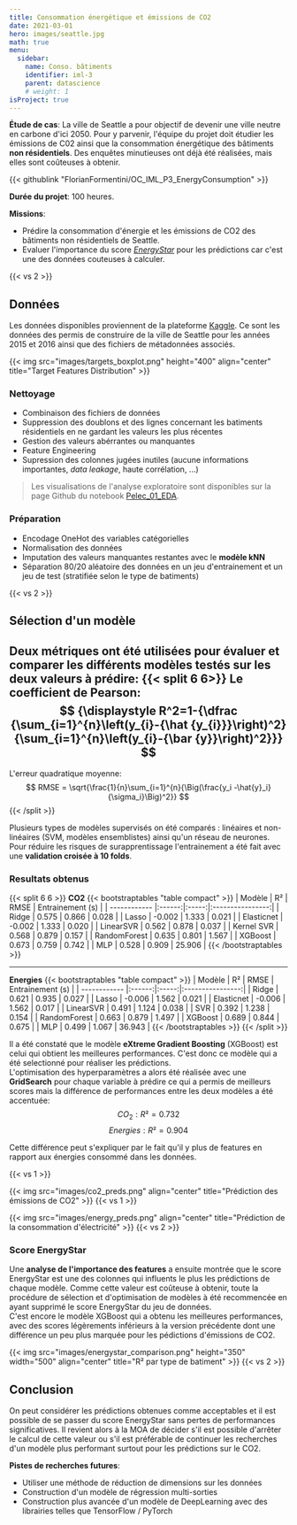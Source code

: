 ```yaml
---
title: Consommation énergétique et émissions de CO2
date: 2021-03-01
hero: images/seattle.jpg
math: true
menu:
  sidebar:
    name: Conso. bâtiments 
    identifier: iml-3
    parent: datascience
    # weight: 1
isProject: true
---
```



**Étude de cas**: La ville de Seattle a pour objectif de devenir une ville neutre en carbone d'ici 2050. Pour y parvenir, l'équipe du projet doit étudier les émissions de C02 ainsi que la consommation énergétique des bâtiments **non résidentiels**. Des enquêtes minutieuses ont déjà été réalisées, mais elles sont coûteuses à obtenir.

{{< githublink "FlorianFormentini/OC_IML_P3_EnergyConsumption" >}}

**Durée du projet**: 100 heures.

**Missions**:
- Prédire la consommation d'énergie et les émissions de CO2 des bâtiments non résidentiels de Seattle.
- Evaluer l'importance du score [*EnergyStar*](https://www.energystar.gov/buildings/facility-owners-and-managers/existing-buildings/use-portfolio-manager/interpret-your-results/what) pour les prédictions car c'est une des données couteuses à calculer. 

{{< vs 2 >}}

## Données
Les données disponibles proviennent de la plateforme [Kaggle](https://www.kaggle.com/city-of-seattle/sea-building-energy-benchmarking#2015-building-energy-benchmarking.csv). Ce sont les données des permis de construire de la ville de Seattle pour les années 2015 et 2016 ainsi que des fichiers de métadonnées associés.

{{< img src="images/targets_boxplot.png" height="400" align="center" title="Target Features Distribution" >}}

### Nettoyage

- Combinaison des fichiers de données
- Suppression des doublons et des lignes concernant les batiments résidentiels en ne gardant les valeurs les plus récentes
- Gestion des valeurs abérrantes ou manquantes
- Feature Engineering
- Supression des colonnes jugées inutiles (aucune informations importantes, *data leakage*, haute corrélation, ...)

> Les visualisations de l'analyse exploratoire sont disponibles sur la page Github du notebook [Pelec_01_EDA](https://github.com/FlorianFormentini/OC_IML_P3_EnergyConsumption/blob/master/Pelec_01_EDA.ipynb).

### Préparation

- Encodage OneHot des variables catégorielles
- Normalisation des données
- Imputation des valeurs manquantes restantes avec le **modèle kNN**
- Séparation 80/20 aléatoire des données en un jeu d'entrainement et un jeu de test (stratifiée selon le type de batiments)

{{< vs 2 >}}

## Sélection d'un modèle
<!-- Plusieurs pistes ont été envisagées:  
1. Recherche d'un modèle de régression par type de prédiction à effectuer (CO2 / énergies)
2. Recherche d'un modèle de régression multi-sorties -->

Deux métriques ont été utilisées pour évaluer et comparer les différents modèles testés sur les deux valeurs à prédire:
{{< split 6 6>}}
Le coefficient de Pearson:  
$$ {\displaystyle R^2=1-{\dfrac {\sum_{i=1}^{n}\left(y_{i}-{\hat {y_{i}}}\right)^2}{\sum_{i=1}^{n}\left(y_{i}-{\bar {y}}\right)^2}}} $$
---
L'erreur quadratique moyenne:  
$$  RMSE = \sqrt{\frac{1}{n}\sum_{i=1}^{n}{\Big(\frac{y_i -\hat{y}_i}{\sigma_i}\Big)^2}} $$
{{< /split >}}

Plusieurs types de modèles supervisés on été comparés : linéaires et non-linéaires (SVM, modèles ensemblistes) ainsi qu'un réseau de neurones.  
Pour réduire les risques de surapprentissage l'entrainement a été fait avec une **validation croisée à 10 folds**.

### Resultats obtenus

{{< split 6 6 >}}
**CO2**
{{< bootstraptables "table compact" >}}
| Modèle       | R²     | RMSE  | Entrainement (s) |
| ------------ |:------:|:-----:|:----------------:|
| Ridge        | 0.575  | 0.866 | 0.028            |
| Lasso        | -0.002 | 1.333 | 0.021            |
| Elasticnet   | -0.002 | 1.333 | 0.020            |
| LinearSVR    | 0.562  | 0.878 | 0.037            |
| Kernel SVR   | 0.568  | 0.879 | 0.157            |
| RandomForest | 0.635  | 0.801 | 1.567            |
| XGBoost      | 0.673  | 0.759 | 0.742	           |
| MLP          | 0.528  | 0.909 | 25.906           |
{{< /bootstraptables >}}

---
**Energies**
{{< bootstraptables "table compact" >}}
| Modèle       | R²     | RMSE  | Entrainement (s) |
| ------------ |:------:|:-----:|:----------------:|
| Ridge        | 0.621  | 0.935 | 0.027            |
| Lasso        | -0.006 | 1.562 | 0.021            |
| Elasticnet   | -0.006 | 1.562 | 0.017            |
| LinearSVR    | 0.491  | 1.124 | 0.038            |
| SVR          | 0.392  | 1.238 | 0.154            |
| RandomForest | 0.663  | 0.879 | 1.497            |
| XGBoost      | 0.689  | 0.844 | 0.675            |
| MLP          | 0.499  | 1.067 | 36.943           |
{{< /bootstraptables >}}
{{< /split >}}

Il a été constaté que le modèle **eXtreme Gradient Boosting** (XGBoost) est celui qui obtient les meilleures performances. C'est donc ce modèle qui a été selectionné pour réaliser les prédictions.  
L'optimisation des hyperparamètres a alors été réalisée avec une **GridSearch** pour chaque variable à prédire ce qui a permis de meilleurs scores mais la différence de performances entre les deux modèles a été accentuée:
$$CO_2: R²=0.732$$
$$Energies: R²=0.904$$

Cette différence peut s'expliquer par le fait qu'il y plus de features en rapport aux énergies consommé dans les données.

{{< vs 1 >}}

{{< img src="images/co2_preds.png" align="center" title="Prédiction des émissions de CO2" >}}
{{< vs 1 >}}

{{< img src="images/energy_preds.png" align="center" title="Prédiction de la consommation d'électricité" >}}
{{< vs 2 >}}

### Score EnergyStar

Une **analyse de l'importance des features** a ensuite montrée que le score EnergyStar est une des colonnes qui influents le plus les prédictions de chaque modèle. Comme cette valeur est coûteuse à obtenir, toute la procédure de sélection et d'optimisation de modèles à été recommencée en ayant supprimé le score EnergyStar du jeu de données.  
C'est encore le modèle XGBoost qui a obtenu les meilleures performances, avec des scores légèrements inférieurs à la version précédente  dont une différence un peu plus marquée pour les pédictions d'émissions de CO2.

{{< img src="images/energystar_comparison.png" height="350" width="500" align="center" title="R² par type de batiment" >}}
{{< vs 2 >}}

## Conclusion

On peut considérer les prédictions obtenues comme acceptables et il est possible de se passer du score EnergyStar sans pertes de performances significatives. Il revient alors à la MOA de décider s'il est possible d'arrêter le calcul de cette valeur ou s'il est préférable de continuer les recherches d'un modèle plus performant surtout pour les prédictions sur le CO2.

**Pistes de recherches futures**:
- Utiliser une méthode de réduction de dimensions sur les données
- Construction d'un modèle de régression multi-sorties
- Construction plus avancée d'un modèle de DeepLearning avec des librairies telles que TensorFlow / PyTorch
